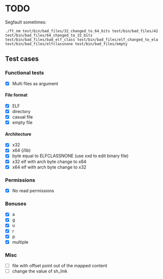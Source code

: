 # TODO

Segfault sometimes:

```
./ft_nm test/bin/bad_files/32_changed_to_64_bits test/bin/bad_files/42 test/bin/bad_files/64_changed_to_32_bits test/bin/bad_files/bad_elf_class test/bin/bad_files/elf_changed_to_ela test/bin/bad_files/elfclassnone test/bin/bad_files/empty
```

## Test cases

### Functional tests

- [x] Multi files as argument

#### File format

- [x] ELF
- [x] directory
- [x] casual file
- [x] empty file

#### Architecture

- [x] x32
- [x] x64 (/lib)
- [x] byte equal to ELFCLASSNONE (use xxd to edit binary file)
- [x] x32 elf with arch byte change to x64
- [x] x64 elf with arch byte change to x32

### Permissions

- [x] No read permissions

### Bonuses

- [x] a
- [x] g
- [x] u
- [x] r
- [x] p
- [x] multiple

### Misc

- [ ] file with offset point out of the mapped content
- [ ] change the value of sh_link
